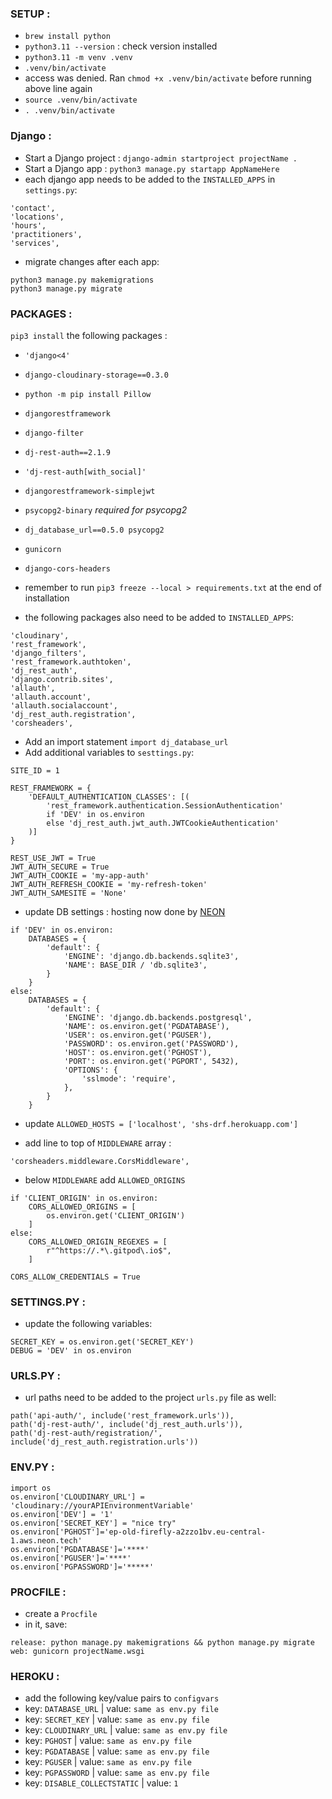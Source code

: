 ### SETUP :

- `brew install python`
- `python3.11 --version` : check version installed
- `python3.11 -m venv .venv`
- `.venv/bin/activate`
- access was denied. Ran `chmod +x .venv/bin/activate` before running above line again
- `source .venv/bin/activate`
- `. .venv/bin/activate`

### Django :

- Start a Django project : `django-admin startproject projectName .`
- Start a Django app : `python3 manage.py startapp AppNameHere`
- each django app needs to be added to the `INSTALLED_APPS` in `settings.py`:
```
'contact',
'locations',
'hours',
'practitioners',
'services',
```
- migrate changes after each app:
```
python3 manage.py makemigrations
python3 manage.py migrate
```

### PACKAGES :

`pip3 install` the following packages :

- `'django<4'`
- `django-cloudinary-storage==0.3.0`
- `python -m pip install Pillow`
- `djangorestframework`
- `django-filter`
- `dj-rest-auth==2.1.9`
- `'dj-rest-auth[with_social]'`
- `djangorestframework-simplejwt`
- `psycopg2-binary` _required for psycopg2_
- `dj_database_url==0.5.0 psycopg2`
- `gunicorn`
- `django-cors-headers`

- remember to run `pip3 freeze --local > requirements.txt` at the end of installation
- the following packages also need to be added to `INSTALLED_APPS`:

```
'cloudinary',
'rest_framework',
'django_filters',
'rest_framework.authtoken',
'dj_rest_auth',
'django.contrib.sites',
'allauth',
'allauth.account',
'allauth.socialaccount',
'dj_rest_auth.registration',
'corsheaders',
```

- Add an import statement `import dj_database_url`
- Add additional variables to `sesttings.py`:

```
SITE_ID = 1

REST_FRAMEWORK = {
    'DEFAULT_AUTHENTICATION_CLASSES': [(
        'rest_framework.authentication.SessionAuthentication'
        if 'DEV' in os.environ
        else 'dj_rest_auth.jwt_auth.JWTCookieAuthentication'
    )]
}

REST_USE_JWT = True
JWT_AUTH_SECURE = True
JWT_AUTH_COOKIE = 'my-app-auth'
JWT_AUTH_REFRESH_COOKIE = 'my-refresh-token'
JWT_AUTH_SAMESITE = 'None'
```

- update DB settings : hosting now done by [NEON](https://console.neon.tech/app/projects)

```
if 'DEV' in os.environ:
    DATABASES = {
        'default': {
            'ENGINE': 'django.db.backends.sqlite3',
            'NAME': BASE_DIR / 'db.sqlite3',
        }
    }
else:
    DATABASES = {
        'default': {
            'ENGINE': 'django.db.backends.postgresql',
            'NAME': os.environ.get('PGDATABASE'),
            'USER': os.environ.get('PGUSER'),
            'PASSWORD': os.environ.get('PASSWORD'),
            'HOST': os.environ.get('PGHOST'),
            'PORT': os.environ.get('PGPORT', 5432),
            'OPTIONS': {
                'sslmode': 'require',
            },
        }
    }
```

- update `ALLOWED_HOSTS = ['localhost', 'shs-drf.herokuapp.com']`

- add line to top of `MIDDLEWARE` array :

```
'corsheaders.middleware.CorsMiddleware',
```

- below `MIDDLEWARE` add `ALLOWED_ORIGINS`

```
if 'CLIENT_ORIGIN' in os.environ:
    CORS_ALLOWED_ORIGINS = [
        os.environ.get('CLIENT_ORIGIN')
    ]
else:
    CORS_ALLOWED_ORIGIN_REGEXES = [
        r"^https://.*\.gitpod\.io$",
    ]

CORS_ALLOW_CREDENTIALS = True
```

### SETTINGS.PY :

- update the following variables:

```
SECRET_KEY = os.environ.get('SECRET_KEY')
DEBUG = 'DEV' in os.environ
```

### URLS.PY :

- url paths need to be added to the project `urls.py` file as well:

```
path('api-auth/', include('rest_framework.urls')),
path('dj-rest-auth/', include('dj_rest_auth.urls')),
path('dj-rest-auth/registration/', include('dj_rest_auth.registration.urls'))
```

### ENV.PY :

```
import os
os.environ['CLOUDINARY_URL'] = 'cloudinary://yourAPIEnvironmentVariable'
os.environ['DEV'] = '1'
os.environ['SECRET_KEY'] = "nice try"
os.environ['PGHOST']='ep-old-firefly-a2zzo1bv.eu-central-1.aws.neon.tech'
os.environ['PGDATABASE']='****'
os.environ['PGUSER']='****'
os.environ['PGPASSWORD']='*****'
```

### PROCFILE :

- create a `Procfile`
- in it, save:

```
release: python manage.py makemigrations && python manage.py migrate
web: gunicorn projectName.wsgi
```

### HEROKU :

- add the following key/value pairs to `configvars`
- key: `DATABASE_URL` | value: `same as env.py file`
- key: `SECRET_KEY` | value: `same as env.py file`
- key: `CLOUDINARY_URL` | value: `same as env.py file`
- key: `PGHOST` | value: `same as env.py file`
- key: `PGDATABASE` | value: `same as env.py file`
- key: `PGUSER` | value: `same as env.py file`
- key: `PGPASSWORD` | value: `same as env.py file`
- key: `DISABLE_COLLECTSTATIC` | value: `1`
